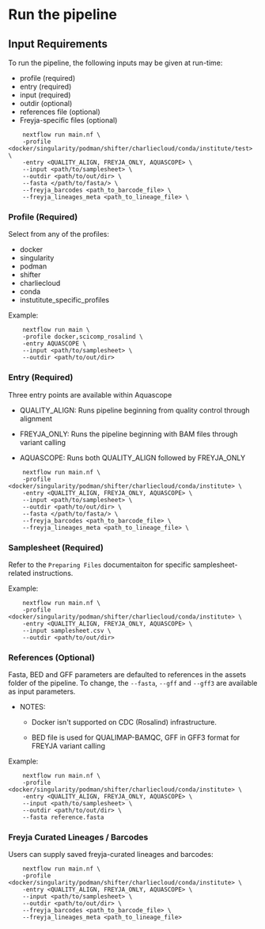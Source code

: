 # Run the pipeline

## Input Requirements
To run the pipeline, the following inputs may be given at run-time:
- profile (required)
- entry (required)
- input (required)
- outdir (optional)
- references file (optional)
- Freyja-specific files (optional)

```
    nextflow run main.nf \
    -profile <docker/singularity/podman/shifter/charliecloud/conda/institute/test> \
	-entry <QUALITY_ALIGN, FREYJA_ONLY, AQUASCOPE> \
    --input <path/to/samplesheet> \
    --outdir <path/to/out/dir> \
    --fasta </path/to/fasta/> \
    --freyja_barcodes <path_to_barcode_file> \
    --freyja_lineages_meta <path_to_lineage_file> \

```

### Profile (Required)
Select from any of the profiles:
- docker
- singularity
- podman
- shifter
- charliecloud
- conda
- instutitute_specific_profiles

Example:

```
    nextflow run main \
    -profile docker,scicomp_rosalind \
    -entry AQUASCOPE \
    --input <path/to/samplesheet> \
    --outdir <path/to/out/dir>
```

### Entry (Required)
Three entry points are available within Aquascope

- QUALITY_ALIGN: Runs pipeline beginning from quality control through alignment

- FREYJA_ONLY: Runs the pipeline beginning with BAM files through variant calling

- AQUASCOPE: Runs both QUALITY_ALIGN followed by FREYJA_ONLY

```
    nextflow run main.nf \
    -profile <docker/singularity/podman/shifter/charliecloud/conda/institute> \
	-entry <QUALITY_ALIGN, FREYJA_ONLY, AQUASCOPE> \
    --input <path/to/samplesheet> \
    --outdir <path/to/out/dir> \
    --fasta </path/to/fasta/> \
    --freyja_barcodes <path_to_barcode_file> \
    --freyja_lineages_meta <path_to_lineage_file> \

```

### Samplesheet (Required)
Refer to the `Preparing Files` documentaiton for specific samplesheet-related instructions.

Example:

```
    nextflow run main.nf \
    -profile <docker/singularity/podman/shifter/charliecloud/conda/institute> \
	-entry <QUALITY_ALIGN, FREYJA_ONLY, AQUASCOPE> \
    --input samplesheet.csv \
    --outdir <path/to/out/dir>
```

### References (Optional)
Fasta, BED and GFF parameters are defaulted to references in the assets folder of the pipeline. To change, the `--fasta`, `--gff` and `--gff3` are available as input parameters.
    
- NOTES:

    - Docker isn't supported on CDC (Rosalind) infrastructure.

    - BED file is used for QUALIMAP-BAMQC, GFF in GFF3 format for FREYJA variant calling 

Example: 
```
    nextflow run main.nf \
    -profile <docker/singularity/podman/shifter/charliecloud/conda/institute> \
	-entry <QUALITY_ALIGN, FREYJA_ONLY, AQUASCOPE> \
    --input <path/to/samplesheet> \
    --outdir <path/to/out/dir> \
    --fasta reference.fasta
```

### Freyja Curated Lineages / Barcodes
Users can supply saved freyja-curated lineages and barcodes:

```
    nextflow run main.nf \
    -profile <docker/singularity/podman/shifter/charliecloud/conda/institute> \
	-entry <QUALITY_ALIGN, FREYJA_ONLY, AQUASCOPE> \
    --input <path/to/samplesheet> \
    --outdir <path/to/out/dir> \
    --freyja_barcodes <path_to_barcode_file> \
    --freyja_lineages_meta <path_to_lineage_file>
```